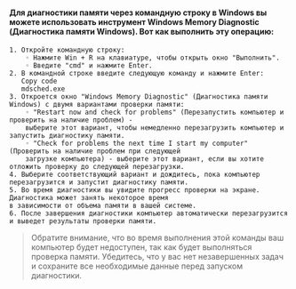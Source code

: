 #### Для диагностики памяти через командную строку в Windows вы можете использовать инструмент Windows Memory Diagnostic (Диагностика памяти Windows). Вот как выполнить эту операцию:
    1. Откройте командную строку:
        ◦ Нажмите Win + R на клавиатуре, чтобы открыть окно "Выполнить".
        ◦ Введите "cmd" и нажмите Enter.
    2. В командной строке введите следующую команду и нажмите Enter:
       Copy code
       mdsched.exe
    3. Откроется окно "Windows Memory Diagnostic" (Диагностика памяти Windows) с двумя вариантами проверки памяти:
        ◦ "Restart now and check for problems" (Перезапустить компьютер и проверить на наличие проблем) - 
        выберите этот вариант, чтобы немедленно перезагрузить компьютер и запустить диагностику памяти.
        ◦ "Check for problems the next time I start my computer" (Проверить на наличие проблем при следующей
        загрузке компьютера) - выберите этот вариант, если вы хотите отложить проверку до следующей перезагрузки.
    4. Выберите соответствующий вариант и дождитесь, пока компьютер перезагрузится и запустит диагностику памяти.
    5. Во время диагностики вы увидите прогресс проверки на экране. Диагностика может занять некоторое время 
    в зависимости от объема памяти в вашей системе.
    6. После завершения диагностики компьютер автоматически перезагрузится и выведет результаты проверки памяти.
> Обратите внимание, что во время выполнения этой команды ваш компьютер будет недоступен, так как будет выполняться
проверка памяти. Убедитесь, что у вас нет незавершенных задач и сохраните все необходимые данные перед запуском диагностики.
